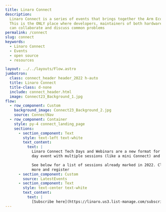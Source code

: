 ```yaml
---
title: Linaro Connect
description:
  Linaro Connect is a series of events that brings together the Arm Ecosystem.
  This is the ONLY place where developers, maintainers of both hardware and software
  can collaborate and discuss common problems
permalink: /connect
slug: connect
keywords:
  - Linaro Connect
  - Events
  - open source
  - resources

layout: ../../layouts/Flow.astro
jumbotron:
  class: connect_header header_2022 h-auto
  title: Linaro Connect
  title-class: d-none
  include: connect_header.html
  image: Connect23_Background_1.jpg
flow:
  - row_component: Custom
    background_image: Connect23_Background_2.jpg
    source: ConnectNav
  - row_component: Container
    style: py-4 connect_landing_page
    sections:
      - section_component: Text
        style: text-left text-white
        text_content:
          text: |
            Linaro Connect Tech Days and Webinars are a new format for technical sessions. Tech Days are a one
            day event with multiple sessions (like a mini Connect) and Webinars are a single session event.

            See below for a list of sessions already marked in 2022. Click on the link for each session to find out
            more and register
      - section_component: Custom
        source: LatestEvents
      - section_component: Text
        style: text-center text-white
        text_content:
          text: |
            [Subscribe here](https://linaro.us3.list-manage.com/subscribe/post?u=14baaae786342d0d405ee59c2&id=7cf0551a9b) to receive Linaro Connect email updates.
---
```

